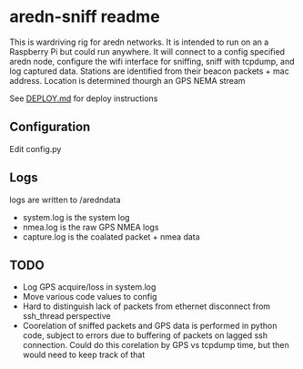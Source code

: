 # aredn-sniff readme

This is wardriving rig for aredn networks. It is intended to run on an a Raspberry Pi but could run anywhere.
It will connect to a config specified aredn node, configure the wifi interface for sniffing, sniff with tcpdump, and log captured data. 
Stations are identified from their beacon packets + mac address.
Location is determined thourgh an GPS NEMA stream

See [DEPLOY.md]() for deploy instructions

## Configuration
Edit config.py 

## Logs
logs are written to /aredndata
* system.log is the system log
* nmea.log is the raw GPS NMEA logs
* capture.log is the coalated packet + nmea data

## TODO
* Log GPS acquire/loss in system.log
* Move various code values to config
* Hard to distinguish lack of packets from ethernet disconnect from ssh_thread perspective
* Coorelation of sniffed packets and GPS data is performed in python code, subject to errors due to buffering of packets on lagged ssh connection. Could do this corelation by GPS vs tcpdump time, but then would need to keep track of that
